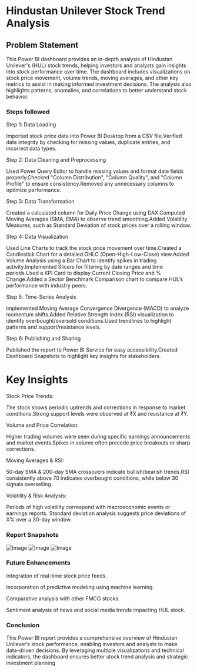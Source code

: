 # Hindustan Unilever Stock Trend Analysis 

## Problem Statement

This Power BI dashboard provides an in-depth analysis of Hindustan Unilever's (HUL) stock trends, helping investors and analysts gain insights into stock performance over time. The dashboard includes visualizations on stock price movement, volume trends, moving averages, and other key metrics to assist in making informed investment decisions. The analysis also highlights patterns, anomalies, and correlations to better understand stock behavior.


### Steps followed 
Step 1: Data Loading

Imported stock price data into Power BI Desktop from a CSV file.Verified data integrity by checking for missing values, duplicate entries, and incorrect data types.

Step 2: Data Cleaning and Preprocessing

Used Power Query Editor to handle missing values and format date fields properly.Checked "Column Distribution", "Column Quality", and "Column Profile" to ensure consistency.Removed any unnecessary columns to optimize performance.

Step 3: Data Transformation

Created a calculated column for Daily Price Change using DAX.Computed Moving Averages (SMA, EMA) to observe trend smoothing.Added Volatility Measures, such as Standard Deviation of stock prices over a rolling window.

Step 4: Data Visualization

Used Line Charts to track the stock price movement over time.Created a Candlestick Chart for a detailed OHLC (Open-High-Low-Close) view.Added Volume Analysis using a Bar Chart to identify spikes in trading activity.Implemented Slicers for filtering by date ranges and time periods.Used a KPI Card to display Current Closing Price and % Change.Added a Sector Benchmark Comparison chart to compare HUL’s performance with industry peers.

Step 5: Time-Series Analysis

Implemented Moving Average Convergence Divergence (MACD) to analyze momentum shifts.Added Relative Strength Index (RSI) visualization to identify overbought/oversold conditions.Used trendlines to highlight patterns and support/resistance levels.

Step 6: Publishing and Sharing

Published the report to Power BI Service for easy accessibility.Created Dashboard Snapshots to highlight key insights for stakeholders.
# Key Insights

Stock Price Trends:

The stock shows periodic uptrends and corrections in response to market conditions.Strong support levels were observed at ₹X and resistance at ₹Y.

Volume and Price Correlation:

Higher trading volumes were seen during specific earnings announcements and market events.Spikes in volume often precede price breakouts or sharp corrections.

Moving Averages & RSI:

50-day SMA & 200-day SMA crossovers indicate bullish/bearish trends.RSI consistently above 70 indicates overbought conditions, while below 30 signals overselling.

Volatility & Risk Analysis:

Periods of high volatility correspond with macroeconomic events or earnings reports.
Standard deviation analysis suggests price deviations of X% over a 30-day window.

  ### Report Snapshots
  ![Image](https://github.com/user-attachments/assets/40288bd6-06b2-4feb-ad2a-1b05887e455b)
  ![Image](https://github.com/user-attachments/assets/3ac1e7a3-00ec-4cce-b2bf-5efb6a4d2925)
  ![Image](https://github.com/user-attachments/assets/b1776af2-779a-449a-8fba-3d21e6bd6703)
 
 ### Future Enhancements
 
 Integration of real-time stock price feeds.

Incorporation of predictive modeling using machine learning.

Comparative analysis with other FMCG stocks.

Sentiment analysis of news and social media trends impacting HUL stock.
 ### Conclusion
 
This Power BI report provides a comprehensive overview of Hindustan Unilever’s stock performance, enabling investors and analysts to make data-driven decisions. By leveraging multiple visualizations and technical indicators, the dashboard ensures better stock trend analysis and strategic investment planning

